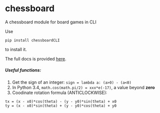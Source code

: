 # chessboard
A chessboard module for board games in CLI  

Use  
```
pip install chessboardCLI
```

to install it.  

The full docs is provided [here](http://chessboard-interface.readthedocs.io/).

##### Useful functions:
1. Get the sign of an integer:
`sign = lambda a: (a>0) - (a<0)`
2. In Python 3.4, `math.cos(math.pi/2) = xxx*e(-17)`, a value beyond **zero**  
3. Coodinate rotation formula (ANTICLOCKWISE):  
```
tx = (x - x0)*cos(theta) - (y - y0)*sin(theta) + x0  
ty = (x - x0)*sin(theta) + (y - y0)*cos(theta) + y0
```

